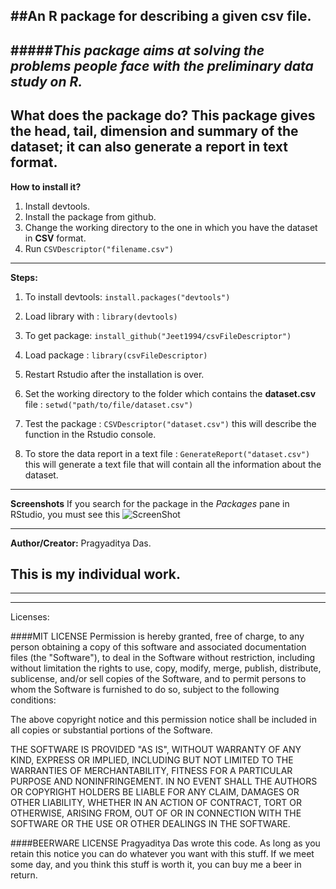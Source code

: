 ##An R package for describing a given csv file.
---
#####*This package aims at solving the problems people face with the preliminary data study on R.*
---

**What does the package do?**
This package gives the head, tail, dimension and summary of the dataset; it can also generate a report in text format.
---
**How to install it?**
1. Install devtools.
2. Install the package from github.
3. Change the working directory to the one in which you have the dataset in **CSV** format.
4. Run `CSVDescriptor("filename.csv")`
---
**Steps:**
1. To install devtools: `install.packages("devtools")`

2. Load library with : `library(devtools)`

3. To get package: `install_github("Jeet1994/csvFileDescriptor")`

4. Load package : `library(csvFileDescriptor)`

5. Restart Rstudio after the installation is over.

6. Set the working directory to the folder which contains the **dataset.csv**
file : `setwd("path/to/file/dataset.csv")`

6. Test the package : `CSVDescriptor("dataset.csv")` this will describe the function in the Rstudio console.

7. To store the data report in a text file : `GenerateReport("dataset.csv")` this will generate a text file that will contain all the information about the dataset.

---

**Screenshots**
If you search for the package in the *Packages* pane in RStudio, you must see this
![ScreenShot](http://i.imgur.com/8f2QJUy.png )

---

**Author/Creator:**
Pragyaditya Das.

This is my **individual** work.
---
---
---
Licenses:

####MIT LICENSE
Permission is hereby granted, free of charge, to any person obtaining a copy
of this software and associated documentation files (the "Software"), to deal
in the Software without restriction, including without limitation the rights
to use, copy, modify, merge, publish, distribute, sublicense, and/or sell
copies of the Software, and to permit persons to whom the Software is
furnished to do so, subject to the following conditions:

The above copyright notice and this permission notice shall be included in all
copies or substantial portions of the Software.

THE SOFTWARE IS PROVIDED "AS IS", WITHOUT WARRANTY OF ANY KIND, EXPRESS OR
IMPLIED, INCLUDING BUT NOT LIMITED TO THE WARRANTIES OF MERCHANTABILITY,
FITNESS FOR A PARTICULAR PURPOSE AND NONINFRINGEMENT. IN NO EVENT SHALL THE
AUTHORS OR COPYRIGHT HOLDERS BE LIABLE FOR ANY CLAIM, DAMAGES OR OTHER
LIABILITY, WHETHER IN AN ACTION OF CONTRACT, TORT OR OTHERWISE, ARISING FROM,
OUT OF OR IN CONNECTION WITH THE SOFTWARE OR THE USE OR OTHER DEALINGS IN THE
SOFTWARE.

####BEERWARE LICENSE
Pragyaditya Das wrote this code. As long as you retain this notice you can do
whatever you want with this stuff. If we meet some day, and you think this
stuff is worth it, you can buy me a beer in return.

